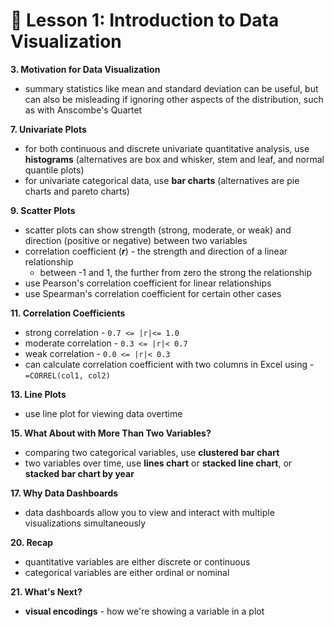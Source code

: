 # :notebook: Lesson 1: Introduction to Data Visualization
**3. Motivation for Data Visualization**
- summary statistics like mean and standard deviation can be useful, but can also be misleading if ignoring other aspects of the distribution, such as with Anscombe's Quartet

**7. Univariate Plots**
- for both continuous and discrete univariate quantitative analysis, use **histograms** (alternatives are box and whisker, stem and leaf, and normal quantile plots)
- for univariate categorical data, use **bar charts** (alternatives are pie charts and pareto charts)

**9. Scatter Plots**
- scatter plots can show strength (strong, moderate, or weak) and direction (positive or negative) between two variables
- correlation coefficient (***r***) - the strength and direction of a linear relationship
	- between -1 and 1, the further from zero the strong the relationship
- use Pearson's correlation coefficient for linear relationships
- use Spearman's correlation coefficient for certain other cases

**11. Correlation Coefficients**
- strong correlation - `0.7 <= |r|<= 1.0`
- moderate correlation - `0.3 <= |r|< 0.7`
- weak correlation - `0.0 <= |r|< 0.3`
- can calculate correlation coefficient with two columns in Excel using - `=CORREL(col1, col2)`

**13. Line Plots**
- use line plot for viewing data overtime

**15. What About with More Than Two Variables?**
- comparing two categorical variables, use **clustered bar chart**
- two variables over time, use **lines chart** or **stacked line chart**, or **stacked bar chart by year**

**17. Why Data Dashboards**
- data dashboards allow you to view and interact with multiple visualizations simultaneously

**20. Recap**
- quantitative variables are either discrete or continuous
- categorical variables are either ordinal or nominal

**21. What's Next?**
- **visual encodings** - how we're showing a variable in a plot
